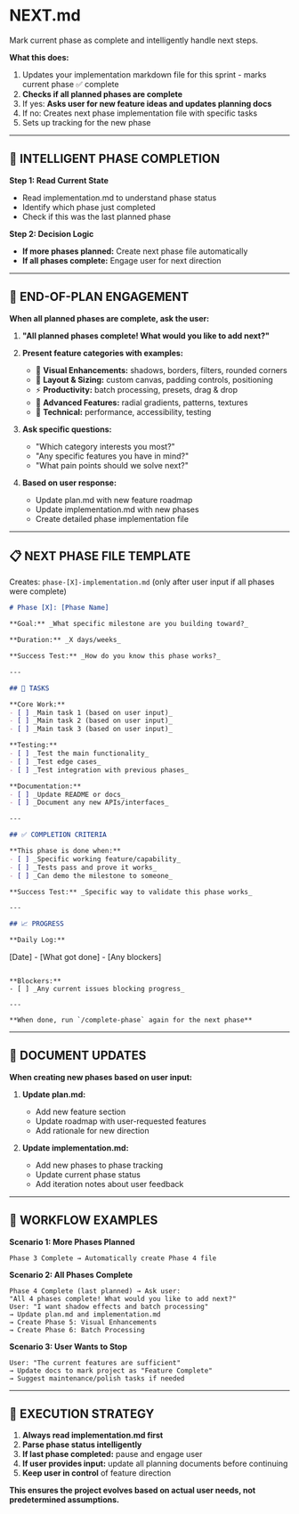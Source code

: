 # NEXT.md

Mark current phase as complete and intelligently handle next steps.

**What this does:**

1. Updates your implementation markdown file for this sprint - marks current phase ✅ complete
2. **Checks if all planned phases are complete**
3. If yes: **Asks user for new feature ideas and updates planning docs**
4. If no: Creates next phase implementation file with specific tasks
5. Sets up tracking for the new phase

---

## 🎯 INTELLIGENT PHASE COMPLETION

**Step 1: Read Current State**

- Read implementation.md to understand phase status
- Identify which phase just completed
- Check if this was the last planned phase

**Step 2: Decision Logic**

- **If more phases planned:** Create next phase file automatically
- **If all phases complete:** Engage user for next direction

---

## 🤔 END-OF-PLAN ENGAGEMENT

**When all planned phases are complete, ask the user:**

1. **"All planned phases complete! What would you like to add next?"**

2. **Present feature categories with examples:**
   - 🎨 **Visual Enhancements:** shadows, borders, filters, rounded corners
   - 📐 **Layout & Sizing:** custom canvas, padding controls, positioning
   - ⚡ **Productivity:** batch processing, presets, drag & drop
   - 🎯 **Advanced Features:** radial gradients, patterns, textures
   - 🔧 **Technical:** performance, accessibility, testing

3. **Ask specific questions:**
   - "Which category interests you most?"
   - "Any specific features you have in mind?"
   - "What pain points should we solve next?"

4. **Based on user response:**
   - Update plan.md with new feature roadmap
   - Update implementation.md with new phases
   - Create detailed phase implementation file

---

## 📋 NEXT PHASE FILE TEMPLATE

Creates: `phase-[X]-implementation.md` (only after user input if all phases were complete)

```markdown
# Phase [X]: [Phase Name]

**Goal:** _What specific milestone are you building toward?_

**Duration:** _X days/weeks_

**Success Test:** _How do you know this phase works?_

---

## 🎯 TASKS

**Core Work:**
- [ ] _Main task 1 (based on user input)_
- [ ] _Main task 2 (based on user input)_ 
- [ ] _Main task 3 (based on user input)_

**Testing:**
- [ ] _Test the main functionality_
- [ ] _Test edge cases_
- [ ] _Test integration with previous phases_

**Documentation:**
- [ ] _Update README or docs_
- [ ] _Document any new APIs/interfaces_

---

## ✅ COMPLETION CRITERIA

**This phase is done when:**
- [ ] _Specific working feature/capability_
- [ ] _Tests pass and prove it works_
- [ ] _Can demo the milestone to someone_

**Success Test:** _Specific way to validate this phase works_

---

## 📈 PROGRESS

**Daily Log:**
```

[Date] - [What got done] - [Any blockers]

```

**Blockers:**
- [ ] _Any current issues blocking progress_

---

**When done, run `/complete-phase` again for the next phase**
```

---

## 🔄 DOCUMENT UPDATES

**When creating new phases based on user input:**

1. **Update plan.md:**
   - Add new feature section
   - Update roadmap with user-requested features
   - Add rationale for new direction

2. **Update implementation.md:**
   - Add new phases to phase tracking
   - Update current phase status
   - Add iteration notes about user feedback

---

## 🚀 WORKFLOW EXAMPLES

**Scenario 1: More Phases Planned**

```
Phase 3 Complete → Automatically create Phase 4 file
```

**Scenario 2: All Phases Complete**

```
Phase 4 Complete (last planned) → Ask user:
"All 4 phases complete! What would you like to add next?"
User: "I want shadow effects and batch processing"
→ Update plan.md and implementation.md
→ Create Phase 5: Visual Enhancements  
→ Create Phase 6: Batch Processing
```

**Scenario 3: User Wants to Stop**

```
User: "The current features are sufficient"
→ Update docs to mark project as "Feature Complete"
→ Suggest maintenance/polish tasks if needed
```

---

## 🎯 EXECUTION STRATEGY

1. **Always read implementation.md first**
2. **Parse phase status intelligently**
3. **If last phase completed:** pause and engage user
4. **If user provides input:** update all planning documents before continuing
5. **Keep user in control** of feature direction

**This ensures the project evolves based on actual user needs, not predetermined assumptions.**
